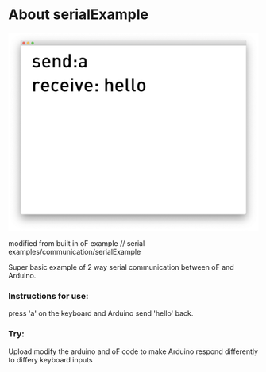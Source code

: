# About serialExample

![Screenshot of serialExample](serialExample01.png)

modified from built in oF example // serial examples/communication/serialExample 

Super basic example of 2 way serial communication between oF and Arduino.

### Instructions for use:

press 'a' on the keyboard and Arduino send 'hello' back.


### Try:

Upload 
modify the arduino and oF code to make Arduino respond differently to differy keyboard inputs
